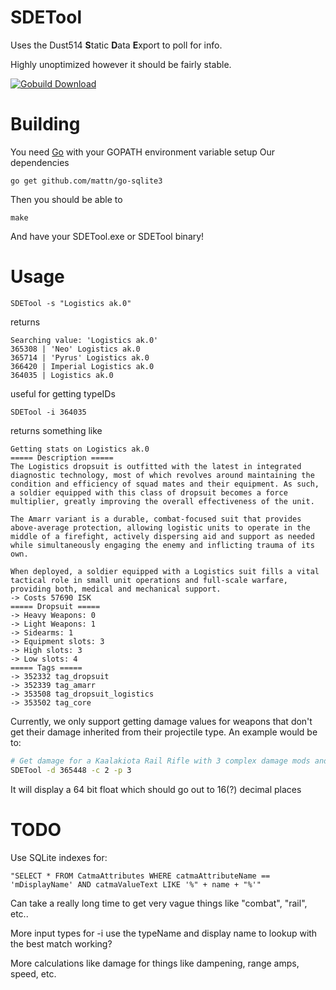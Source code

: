 SDETool
=======

Uses the Dust514 **S**tatic **D**ata **E**xport to poll for info.

Highly unoptimized however it should be fairly stable.

[![Gobuild Download](http://gobuild.io/badge/github.com/THUNDERGROOVE/SDETool/download.png)](http://gobuild.io/github.com/THUNDERGROOVE/SDETool)

Building
========
You need [Go](http://golang.org) with your GOPATH environment variable setup
Our dependencies
```
go get github.com/mattn/go-sqlite3
```
Then you should be able to
```
make
```
And have your SDETool.exe or SDETool binary!

Usage
=====

```
SDETool -s "Logistics ak.0"
```

returns

```
Searching value: 'Logistics ak.0'
365308 | 'Neo' Logistics ak.0
365714 | 'Pyrus' Logistics ak.0
366420 | Imperial Logistics ak.0
364035 | Logistics ak.0
```

useful for getting typeIDs

```
SDETool -i 364035
```

returns something like

```
Getting stats on Logistics ak.0
===== Description =====
The Logistics dropsuit is outfitted with the latest in integrated diagnostic technology, most of which revolves around maintaining the condition and efficiency of squad mates and their equipment. As such, a soldier equipped with this class of dropsuit becomes a force multiplier, greatly improving the overall effectiveness of the unit.

The Amarr variant is a durable, combat-focused suit that provides above-average protection, allowing logistic units to operate in the middle of a firefight, actively dispersing aid and support as needed while simultaneously engaging the enemy and inflicting trauma of its own.

When deployed, a soldier equipped with a Logistics suit fills a vital tactical role in small unit operations and full-scale warfare, providing both, medical and mechanical support.
-> Costs 57690 ISK
===== Dropsuit =====
-> Heavy Weapons: 0
-> Light Weapons: 1
-> Sidearms: 1
-> Equipment slots: 3
-> High slots: 3
-> Low slots: 4
===== Tags =====
-> 352332 tag_dropsuit
-> 352339 tag_amarr
-> 353508 tag_dropsuit_logistics
-> 353502 tag_core
```

Currently, we only support getting damage values for weapons that don't get their damage inherited from their projectile type.  An example would be to:
``` bash
# Get damage for a Kaalakiota Rail Rifle with 3 complex damage mods and proficiency level 3
SDETool -d 365448 -c 2 -p 3
``` 
It will display a 64 bit float which should go out to 16(?) decimal places

TODO
====
Use SQLite indexes for:
``` SQLite
"SELECT * FROM CatmaAttributes WHERE catmaAttributeName == 'mDisplayName' AND catmaValueText LIKE '%" + name + "%'"
```
Can take a really long time to get very vague things like "combat", "rail", etc..

More input types for -i use the typeName and display name to lookup with the best match working?

More calculations like damage for things like dampening, range amps, speed, etc.
